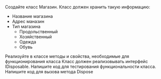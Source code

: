 Создайте класс Магазин. Класс должен хранить такую информацию:
- Название магазина
- Адрес маназин
- Тип магазина
    * Продольственный
    * Хозяйственный
    * Одежда
    * Обувь
      
Реализуйте в классе методы и свойства, необходимые для функционирования класса
Класс должен реализовывать интерфейс IDisposable. Напишите код для тестирования функциональности класса.
Напишите код для вызова метода Dispose
